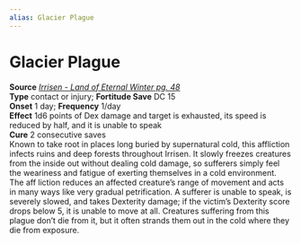 ```yaml
---
alias: Glacier Plague
---
```


# Glacier Plague

**Source** [_Irrisen - Land of Eternal Winter pg. 48_](http://paizo.com/products/btpy8w7f?Pathfinder-Campaign-Setting-Irrisen-Land-of-Eternal-Winter)  
**Type** contact or injury; **Fortitude Save** DC 15  
**Onset** 1 day; **Frequency** 1/day  
**Effect** 1d6 points of Dex damage and target is exhausted, its speed is reduced by half, and it is unable to speak  
**Cure** 2 consecutive saves  
Known to take root in places long buried by supernatural cold, this affliction infects ruins and deep forests throughout Irrisen. It slowly freezes creatures from the inside out without dealing cold damage, so sufferers simply feel the weariness and fatigue of exerting themselves in a cold environment. The aff liction reduces an affected creature’s range of movement and acts in many ways like very gradual petrification. A sufferer is unable to speak, is severely slowed, and takes Dexterity damage; if the victim’s Dexterity score drops below 5, it is unable to move at all. Creatures suffering from this plague don’t die from it, but it often strands them out in the cold where they die from exposure.
